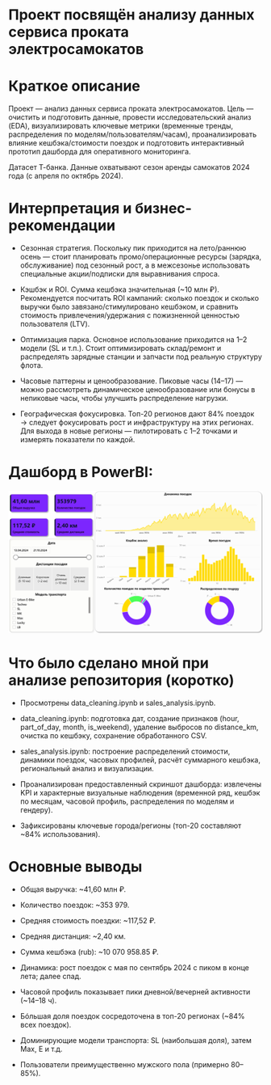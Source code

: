 # Проект посвящён анализу данных сервиса проката электросамокатов

# Краткое описание
Проект — анализ данных сервиса проката электросамокатов. Цель — очистить и подготовить данные, провести исследовательский анализ (EDA), визуализировать ключевые метрики (временные тренды, распределения по моделям/пользователям/часам), проанализировать влияние кешбэка/стоимости поездок и подготовить интерактивный прототип дашборда для оперативного мониторинга.

Датасет Т-банка. Данные охватывают сезон аренды самокатов 2024 года (с апреля по октябрь 2024).

# Интерпретация и бизнес-рекомендации

- Сезонная стратегия. Поскольку пик приходится на лето/раннюю осень — стоит планировать промо/операционные ресурсы (зарядка, обслуживание) под сезонный рост, а в межсезонье использовать специальные акции/подписки для выравнивания спроса.

- Кэшбэк и ROI. Сумма кешбэка значительная (~10 млн ₽). Рекомендуется посчитать ROI кампаний: сколько поездок и сколько выручки было завязано/стимулировано кешбэком, и сравнить стоимость привлечения/удержания с пожизненной ценностью пользователя (LTV).

- Оптимизация парка. Основное использование приходится на 1–2 модели (SL и т.п.). Стоит оптимизировать склад/ремонт и распределять зарядные станции и запчасти под реальную структуру флота.

- Часовые паттерны и ценообразование. Пиковые часы (14–17) — можно рассмотреть динамическое ценообразование или бонусы в непиковые часы, чтобы улучшить распределение нагрузки.

- Географическая фокусировка. Топ-20 регионов дают 84% поездок → следует фокусировать рост и инфраструктуру на этих регионах. Для выхода в новые регионы — пилотировать с 1–2 точками и измерять показатели по каждой.

# Дашборд в PowerBI:
![Dashboard screenshot](images/dashboard_screenshot.png)

# Что было сделано мной при анализе репозитория (коротко)

- Просмотрены data_cleaning.ipynb и sales_analysis.ipynb.

- data_cleaning.ipynb: подготовка дат, создание признаков (hour, part_of_day, month, is_weekend), удаление выбросов по distance_km, очистка по кешбэку, сохранение обработанного CSV.

- sales_analysis.ipynb: построение распределений стоимости, динамики поездок, часовых профилей, расчёт суммарного кешбэка, региональный анализ и визуализации.

- Проанализирован предоставленный скриншот дашборда: извлечены KPI и характерные визуальные наблюдения (временной ряд, кешбэк по месяцам, часовой профиль, распределения по моделям и гендеру).

- Зафиксированы ключевые города/регионы (топ-20 составляют ~84% использования).

# Основные выводы

- Общая выручка: ~41,60 млн ₽.

- Количество поездок: ~353 979.

- Средняя стоимость поездки: ~117,52 ₽.

- Средняя дистанция: ~2,40 км.

- Сумма кешбэка (rub): ~10 070 958.85 ₽.

- Динамика: рост поездок с мая по сентябрь 2024 с пиком в конце лета; далее спад.

- Часовой профиль показывает пики дневной/вечерней активности (~14–18 ч).

- Бóльшая доля поездок сосредоточена в топ-20 регионах (~84% всех поездок).

- Доминирующие модели транспорта: SL (наибольшая доля), затем Max, E и т.д.

- Пользователи преимущественно мужского пола (примерно 80–85%).

